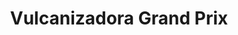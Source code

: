 ---
title: "Vulcanizadora Grand Prix"
url: /san-clemente/vulcanizadora-grand-prix/
shop: reparación de automóviles
---